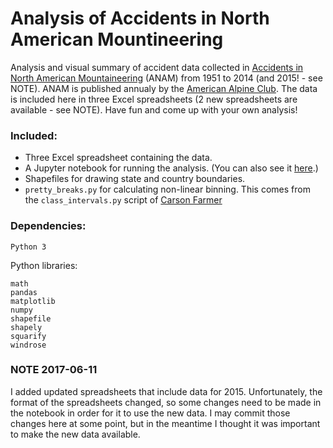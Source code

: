 # Analysis of Accidents in North American Mountineering
Analysis and visual summary of accident data collected in [Accidents in North American Mountaineering](https://www.americanalpineclub.org/p/anam) (ANAM) from 1951 to 2014 (and 2015! - see NOTE). ANAM is published annualy by the [American Alpine Club](https://www.americanalpineclub.org/). The data is included here in three Excel spreadsheets (2 new spreadsheets are available - see NOTE). Have fun and come up with your own analysis!

### Included:
* Three Excel spreadsheet containing the data. 
* A Jupyter notebook for running the analysis. (You can also see it [here](http://nbviewer.jupyter.org/gist/mikeskaug/8984e8110c9dd7fcc84c).)
* Shapefiles for drawing state and country boundaries.
* `pretty_breaks.py` for calculating non-linear binning. This comes from the `class_intervals.py` script of [Carson Farmer](https://github.com/carsonfarmer/blog/tree/source/content/uploads)
 
### Dependencies:
```
Python 3
```
Python libraries:
```
math
pandas
matplotlib
numpy
shapefile
shapely
squarify
windrose
```

### NOTE 2017-06-11
I added updated spreadsheets that include data for 2015. Unfortunately, the format of the spreadsheets changed, so some changes need to be made in the notebook in order for it to use the new data. I may commit those changes here at some point, but in the meantime I thought it was important to make the new data available.
